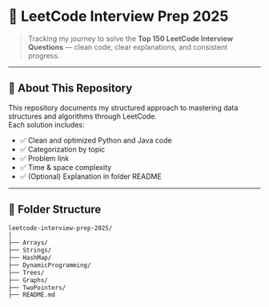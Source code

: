 # 🧠 LeetCode Interview Prep 2025

> Tracking my journey to solve the **Top 150 LeetCode Interview Questions** — clean code, clear explanations, and consistent progress.

---

## 📌 About This Repository

This repository documents my structured approach to mastering data structures and algorithms through LeetCode.  
Each solution includes:

- ✅ Clean and optimized Python and Java code  
- ✅ Categorization by topic  
- ✅ Problem link  
- ✅ Time & space complexity  
- ✅ (Optional) Explanation in folder README  

---

## 📁 Folder Structure

```bash
leetcode-interview-prep-2025/
│
├── Arrays/
├── Strings/
├── HashMap/
├── DynamicProgramming/
├── Trees/
├── Graphs/
├── TwoPointers/
├── README.md
